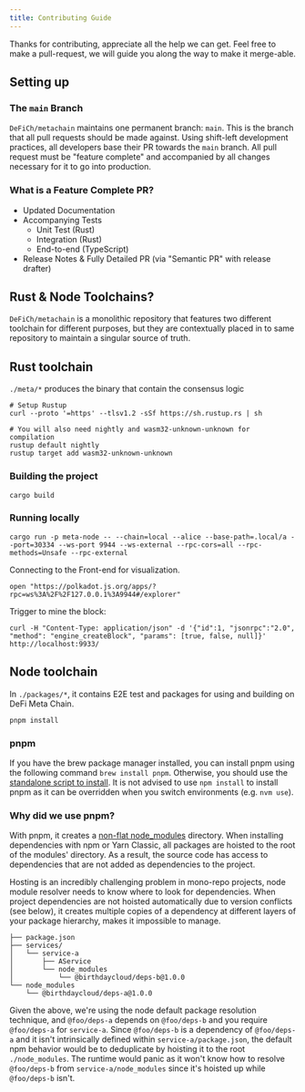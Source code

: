 ```yaml
---
title: Contributing Guide
---
```


Thanks for contributing, appreciate all the help we can get. Feel free to make a pull-request, we will guide you along
the way to make it merge-able.

## Setting up

### The `main` Branch

`DeFiCh/metachain` maintains one permanent branch: `main`. This is the branch that all pull requests should be made
against. Using shift-left development practices, all developers base their PR towards the `main` branch. All pull
request must be "feature complete" and accompanied by all changes necessary for it to go into production.

### What is a Feature Complete PR?

- Updated Documentation
- Accompanying Tests
  - Unit Test (Rust)
  - Integration (Rust)
  - End-to-end (TypeScript)
- Release Notes & Fully Detailed PR (via "Semantic PR" with release drafter)

## Rust & Node Toolchains?

`DeFiCh/metachain` is a monolithic repository that features two different toolchain for different purposes, but they are
contextually placed in to same repository to maintain a singular source of truth.

## Rust toolchain

`./meta/*` produces the binary that contain the consensus logic

```shell
# Setup Rustup
curl --proto '=https' --tlsv1.2 -sSf https://sh.rustup.rs | sh

# You will also need nightly and wasm32-unknown-unknown for compilation
rustup default nightly
rustup target add wasm32-unknown-unknown
```

### Building the project

```shell
cargo build
```

### Running locally

```shell
cargo run -p meta-node -- --chain=local --alice --base-path=.local/a --port=30334 --ws-port 9944 --ws-external --rpc-cors=all --rpc-methods=Unsafe --rpc-external
```

Connecting to the Front-end for visualization.

```shell
open "https://polkadot.js.org/apps/?rpc=ws%3A%2F%2F127.0.0.1%3A9944#/explorer"
```

Trigger to mine the block:

```shell
curl -H "Content-Type: application/json" -d '{"id":1, "jsonrpc":"2.0", "method": "engine_createBlock", "params": [true, false, null]}' http://localhost:9933/
```

## Node toolchain

In `./packages/*`, it contains E2E test and packages for using and building on DeFi Meta Chain.

```shell
pnpm install
```

### pnpm

If you have the brew package manager installed, you can install pnpm using the following command `brew install pnpm`.
Otherwise, you should use the [standalone script to install](https://pnpm.io/installation#using-a-standalone-script). It
is not advised to use `npm install` to install pnpm as it can be overridden when you switch environments
(e.g. `nvm use`).

### Why did we use pnpm?

With pnpm, it creates a [non-flat node_modules](https://pnpm.io/motivation#creating-a-non-flat-node_modules-directory)
directory. When installing dependencies with npm or Yarn Classic, all packages are hoisted to the root of the modules'
directory. As a result, the source code has access to dependencies that are not added as dependencies to the project.

Hosting is an incredibly challenging problem in mono-repo projects, node module resolver needs to know where to look for
dependencies. When project dependencies are not hoisted automatically due to version conflicts (see below), it creates
multiple copies of a dependency at different layers of your package hierarchy, makes it impossible to manage.

```text
├── package.json
├── services/
│   └── service-a
│       ├── AService
│       └── node_modules
│           └── @birthdaycloud/deps-b@1.0.0
└── node_modules
    └── @birthdaycloud/deps-a@1.0.0
```

Given the above, we're using the node default package resolution technique, and `@foo/deps-a` depends on `@foo/deps-b`
and you require `@foo/deps-a` for `service-a`. Since `@foo/deps-b` is a dependency of `@foo/deps-a` and it isn't
intrinsically defined within `service-a/package.json`, the default npm behavior would be to deduplicate by hoisting it
to the root `./node_modules`. The runtime would panic as it won't know how to resolve `@foo/deps-b`
from `service-a/node_modules` since it's hoisted up while `@foo/deps-b` isn't.
